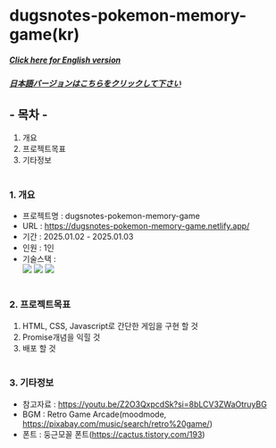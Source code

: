 # dugsnotes-pokemon-memory-game(kr)

##### [Click here for English version](README_EN.md)

##### [日本語バージョンはこちらをクリックして下さい](README_JP.md)

## - 목차 -

1. 개요
2. 프로젝트목표
3. 기타정보
   </br>
   </br>

### 1. 개요

- 프로젝트명 : dugsnotes-pokemon-memory-game
- URL : https://dugsnotes-pokemon-memory-game.netlify.app/
- 기간 : 2025.01.02 - 2025.01.03
- 인원 : 1인
- 기술스택 : </br>
  <img src="https://img.shields.io/badge/HTML5-E34F26?style=for-the-badge&logo=HTML5&logoColor=white">
  <img src="https://img.shields.io/badge/CSS3-1572B6?style=for-the-badge&logo=CSS3&logoColor=white">
  <img src="https://img.shields.io/badge/Javascript-F7DF1E?style=for-the-badge&logo=Javascript&logoColor=white">
  </br>
  </br>

### 2. 프로젝트목표

1. HTML, CSS, Javascript로 간단한 게임을 구현 할 것
2. Promise개념을 익힐 것
3. 배포 할 것
   </br>
   </br>

### 3. 기타정보

- 참고자료 : https://youtu.be/Z2O3QxpcdSk?si=8bLCV3ZWaOtruyBG
- BGM : Retro Game Arcade(moodmode, https://pixabay.com/music/search/retro%20game/)
- 폰트 : 둥근모꼴 폰트(https://cactus.tistory.com/193)
  </br>
  </br>
